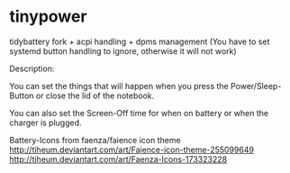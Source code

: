 tinypower
=========

tidybattery fork + acpi handling + dpms management
(You have to set systemd button handling to ignore, otherwise it will not work)

Description:

You can set the things that will happen when you press
the Power/Sleep-Button or close the lid of the notebook.

You can also set the Screen-Off time for when on battery or when the charger
is plugged.


Battery-Icons from faenza/faience icon theme 
http://tiheum.deviantart.com/art/Faience-icon-theme-255099649
http://tiheum.deviantart.com/art/Faenza-Icons-173323228
